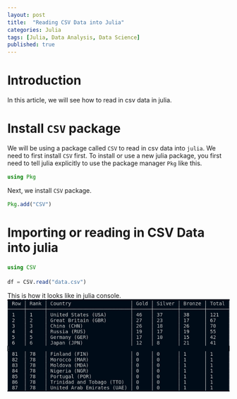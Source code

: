 ```yaml
---
layout: post
title:  "Reading CSV Data into Julia"
categories: Julia
tags: [Julia, Data Analysis, Data Science]
published: true
---
```


# Introduction

In this article, we will see how to read in csv data in julia.

# Install `CSV` package

We will be using a package called `CSV` to read in csv data into `julia`. We need to first install `CSV` first. To install or use a new julia package, you first need to tell julia explicitly to use the package manager `Pkg` like this.


```julia
using Pkg
```

Next, we install `CSV` package.

```julia
Pkg.add("CSV")
```

# Importing or reading in CSV Data into julia

```julia
using CSV

df = CSV.read("data.csv")
```
This is how it looks like in julia console.
![Data Output](/assets/images/julia-import-csv-data-output.png)
